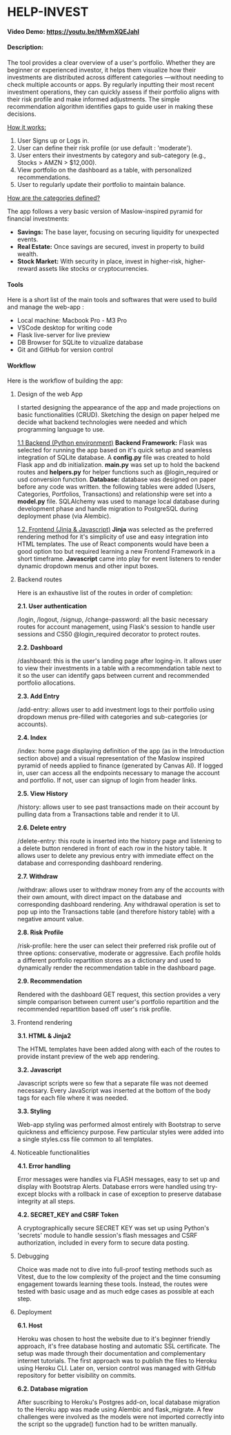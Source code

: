 # HELP-INVEST

#### Video Demo: https://youtu.be/tMvmXQEJahI

#### Description:

The tool provides a clear overview of a user's portfolio. Whether they are beginner or experienced investor, it helps them visualize how their investments are distributed across different categories —without needing to check multiple accounts or apps. By regularly inputting their most recent investment operations, they can quickly assess if their portfolio aligns with their risk profile and make informed adjustments. The simple recommendation algorithm identifies gaps to guide user in making these decisions.

<ins>How it works:</ins>

1. User Signs up or Logs in.
2. User can define their risk profile (or use default : 'moderate').
3. User enters their investments by category and sub-category (e.g., Stocks > AMZN > $12,000).
4. View portfolio on the dashboard as a table, with personalized recommendations.
5. User to regularly update their portfolio to maintain balance.

<ins>How are the categories defined?</ins>

The app follows a very basic version of Maslow-inspired pyramid for financial investments:

- **Savings:** The base layer, focusing on securing liquidity for unexpected events.
- **Real Estate:** Once savings are secured, invest in property to build wealth.
- **Stock Market:** With security in place, invest in higher-risk, higher-reward assets like stocks or cryptocurrencies.

#### Tools

Here is a short list of the main tools and softwares that were used to build and manage the web-app :

- Local machine: Macbook Pro - M3 Pro
- VSCode desktop for writing code
- Flask live-server for live preview
- DB Browser for SQLite to vizualize database
- Git and GitHub for version control

#### Workflow

Here is the workflow of building the app:

1. Design of the web App

   I started designing the appearance of the app and made projections on basic functionalities (CRUD). Sketching the design on paper helped me decide what backend technologies were needed and which programming language to use.

   <ins>1.1 Backend (Python environment)</ins>
   **Backend Framework:** Flask was selected for running the app based on it's quick setup and seamless integration of SQLite database. A **config.py** file was created to hold Flask app and db initialization. **main.py** was set up to hold the backend routes and **helpers.py** for helper functions such as @login_required or usd conversion function.
   **Database:** database was designed on paper before any code was written. the following tables were added (Users, Categories, Portfolios, Transactions) and relationship were set into a **model.py** file. SQLAlchemy was used to manage local database during development phase and handle migration to PostgreSQL during deployment phase (via Alembic).

   <ins>1.2. Frontend (Jinja & Javascript)</ins>
   **Jinja** was selected as the preferred rendering method for it's simplicity of use and easy integration into HTML templates. The use of React components would have been a good option too but required learning a new Frontend Framework in a short timeframe.
   **Javascript** came into play for event listeners to render dynamic dropdown menus and other input boxes.

2. Backend routes

   Here is an exhaustive list of the routes in order of completion:

   **2.1. User authentication**

   /login, /logout, /signup, /change-password: all the basic necessary routes for account management, using Flask's session to handle user sessions and CS50 @login_required decorator to protect routes.

   **2.2. Dashboard**

   /dashboard: this is the user's landing page after loging-in. It allows user to view their investments in a table with a recommendation table next to it so the user can identify gaps between current and recommended portfolio allocations.

   **2.3. Add Entry**

   /add-entry: allows user to add investment logs to their portfolio using dropdown menus pre-filled with categories and sub-categories (or accounts).

   **2.4. Index**

   /index: home page displaying definition of the app (as in the Introduction section above) and a visual representation of the Maslow inspired pyramid of needs applied to finance (generated by Canvas AI). If logged in, user can access all the endpoints necessary to manage the account and portfolio. If not, user can signup of login from header links.

   **2.5. View History**

   /history: allows user to see past transactions made on their account by pulling data from a Transactions table and render it to UI.

   **2.6. Delete entry**

   /delete-entry: this route is inserted into the history page and listening to a delete button rendered in front of each row in the history table. It allows user to delete any previous entry with immediate effect on the database and corresponding dashboard rendering.

   **2.7. Withdraw**

   /withdraw: allows user to withdraw money from any of the accounts with their own amount, with direct impact on the database and corresponding dashboard rendering. Any withdrawal operation is set to pop up into the Transactions table (and therefore history table) with a negative amount value.

   **2.8. Risk Profile**

   /risk-profile: here the user can select their preferred risk profile out of three options: conservative, moderate or aggressive. Each profile holds a different portfolio repartition stores as a dictionary and used to dynamically render the recommendation table in the dashboard page.

   **2.9. Recommendation**

   Rendered with the dashboard GET request, this section provides a very simple comparison between current user's portfolio repartition and the recommended repartition based off user's risk profile.

3. Frontend rendering

   **3.1. HTML & Jinja2**

   The HTML templates have been added along with each of the routes to provide instant preview of the web app rendering.

   **3.2. Javascript**

   Javascript scripts were so few that a separate file was not deemed necessary. Every JavaScript was inserted at the bottom of the body tags for each file where it was needed.

   **3.3. Styling**

   Web-app styling was performed almost entirely with Bootstrap to serve quickness and efficiency purpose. Few particular styles were added into a single styles.css file common to all templates.

4. Noticeable functionalities

   **4.1. Error handling**

   Error messages were handles via FLASH messages, easy to set up and display with Bootstrap Alerts.
   Database errors were handled using try-except blocks with a rollback in case of exception to preserve database integrity at all steps.

   **4.2. SECRET_KEY and CSRF Token**

   A cryptographically secure SECRET KEY was set up using Python's 'secrets' module to handle session's flash messages and CSRF authorization, included in every form to secure data posting.

5. Debugging

   Choice was made not to dive into full-proof testing methods such as Vitest, due to the low complexity of the project and the time consuming engagement towards learning these tools.
   Instead, the routes were tested with basic usage and as much edge cases as possible at each step.

6. Deployment

   **6.1. Host**

   Heroku was chosen to host the website due to it's beginner friendly approach, it's free database hosting and automatic SSL certificate. The setup was made through their documentation and complementary internet tutorials.
   The first approach was to publish the files to Heroku using Heroku CLI. Later on, version control was managed with GitHub repository for better visibility on commits.

   **6.2. Database migration**

   After suscribing to Heroku's Postgres add-on, local database migration to the Heroku app was made using Alembic and flask_migrate. A few challenges were involved as the models were not imported correctly into the script so the upgrade() function had to be written manually.
